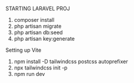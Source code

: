 STARTING LARAVEL PROJ
1. composer install
2. php artisan migrate
3. php artisan db:seed
4. php artisan key:generate

Setting up Vite
1. npm install -D tailwindcss postcss autoprefixer
2. npx tailwindcss init -p
3. npm run dev